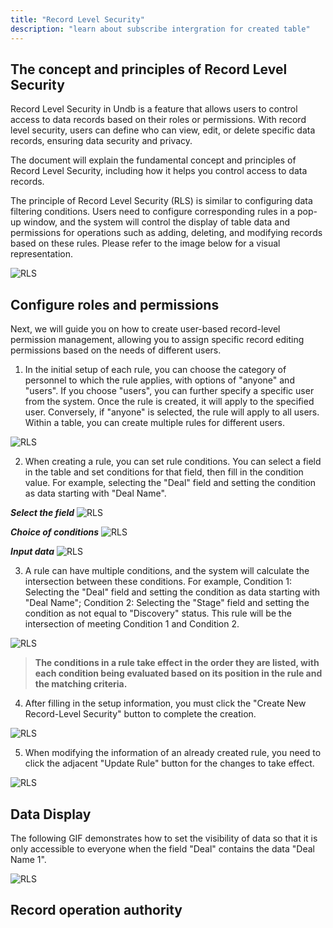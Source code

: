 ```yaml
---
title: "Record Level Security"
description: "learn about subscribe intergration for created table"
---
```


## The concept and principles of Record Level Security

Record Level Security in Undb is a feature that allows users to control access to data records based on their roles or permissions. With record level security, users can define who can view, edit, or delete specific data records, ensuring data security and privacy.

The document will explain the fundamental concept and principles of Record Level Security, including how it helps you control access to data records.

The principle of Record Level Security (RLS) is similar to configuring data filtering conditions. Users need to configure corresponding rules in a pop-up window, and the system will control the display of table data and permissions for operations such as adding, deleting, and modifying records based on these rules. Please refer to the image below for a visual representation.

![RLS](/images/RLS-modal.png)

## Configure roles and permissions

Next, we will guide you on how to create user-based record-level permission management, allowing you to assign specific record editing permissions based on the needs of different users.

1. In the initial setup of each rule, you can choose the category of personnel to which the rule applies, with options of "anyone" and "users". If you choose "users", you can further specify a specific user from the system. Once the rule is created, it will apply to the specified user. Conversely, if "anyone" is selected, the rule will apply to all users. Within a table, you can create multiple rules for different users.

![RLS](/images/rls-role.png)

2. When creating a rule, you can set rule conditions. You can select a field in the table and set conditions for that field, then fill in the condition value. For example, selecting the "Deal" field and setting the condition as data starting with "Deal Name".

**_Select the field_**
![RLS](/images/rls-field.png)

**_Choice of conditions_**
![RLS](/images/rls-rule.png)

**_Input data_**
![RLS](/images/rls-rule-value.png)

3. A rule can have multiple conditions, and the system will calculate the intersection between these conditions. For example, Condition 1: Selecting the "Deal" field and setting the condition as data starting with "Deal Name"; Condition 2: Selecting the "Stage" field and setting the condition as not equal to "Discovery" status. This rule will be the intersection of meeting Condition 1 and Condition 2.

![RLS](/images/rls-rules.png)

> **The conditions in a rule take effect in the order they are listed, with each condition being evaluated based on its position in the rule and the matching criteria.**

4. After filling in the setup information, you must click the "Create New Record-Level Security" button to complete the creation.

![RLS](/images/rls-create.png)

5. When modifying the information of an already created rule, you need to click the adjacent "Update Rule" button for the changes to take effect.

![RLS](/images/rls-update.png)

## Data Display

The following GIF demonstrates how to set the visibility of data so that it is only accessible to everyone when the field "Deal" contains the data "Deal Name 1".

![RLS](/images/data-display-1.gif)

## Record operation authority
